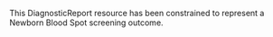 This DiagnosticReport resource has been constrained to represent a Newborn Blood Spot screening outcome.